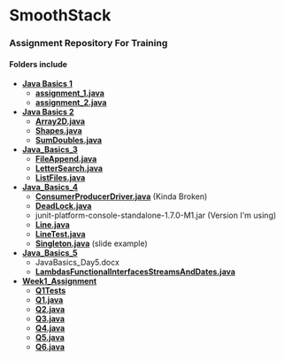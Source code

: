 # SmoothStack
### Assignment Repository For Training
#### Folders include
* **[Java Basics 1](https://github.com/sessums-smoothstack/SmoothStack/blob/main/Java%20Basics%201/)**
    * **[assignment_1.java](https://github.com/sessums-smoothstack/SmoothStack/blob/main/Java%20Basics%201/assignment_1.java)**
    * **[assignment_2.java](https://github.com/sessums-smoothstack/SmoothStack/blob/main/Java%20Basics%201/assignment_2.java)**
* **[Java Basics 2](https://github.com/sessums-smoothstack/SmoothStack/blob/main/Java%20Basics%202)**
    * **[Array2D.java](https://github.com/sessums-smoothstack/SmoothStack/blob/main/Java%20Basics%202/Array2D.java)**
    * **[Shapes.java](https://github.com/sessums-smoothstack/SmoothStack/blob/main/Java%20Basics%202/Shapes.java)**
    * **[SumDoubles.java](https://github.com/sessums-smoothstack/SmoothStack/blob/main/Java%20Basics%202/SumDoubles.java)**
* **[Java_Basics_3](https://github.com/sessums-smoothstack/SmoothStack/blob/main/Java%20Basics%203/)**
    * **[FileAppend.java](https://github.com/sessums-smoothstack/SmoothStack/blob/main/Java_Basics_3/FileAppend.java)**
    * **[LetterSearch.java](https://github.com/sessums-smoothstack/SmoothStack/blob/main/Java_Basics_3/LetterSearch.java)**
    * **[ListFiles.java](https://github.com/sessums-smoothstack/SmoothStack/blob/main/Java_Basics_3/ListFiles.java)**
* **[Java_Basics_4](https://github.com/sessums-smoothstack/SmoothStack/blob/main/Java_Basics_4/)**
    * **[ConsumerProducerDriver.java](https://github.com/sessums-smoothstack/SmoothStack/blob/main/Java_Basics_4/ConsumerProducerDriver.java)** (Kinda Broken)
    * **[DeadLock.java](https://github.com/sessums-smoothstack/SmoothStack/blob/main/Java_Basics_4/DeadLock.java)**
    * junit-platform-console-standalone-1.7.0-M1.jar (Version I'm using)
    * **[Line.java](https://github.com/sessums-smoothstack/SmoothStack/blob/main/Java_Basics_4/Line.java)**
    * **[LineTest.java](https://github.com/sessums-smoothstack/SmoothStack/blob/main/Java_Basics_4/LineTest.java)**
    * **[Singleton.java](https://github.com/sessums-smoothstack/SmoothStack/blob/main/Java_Basics_4/SingletonUse.java)** (slide example)
* **[Java_Basics_5](https://github.com/sessums-smoothstack/SmoothStack/blob/main/Java_Basics_5/)**
    * JavaBasics_Day5.docx
    * **[LambdasFunctionalInterfacesStreamsAndDates.java](https://github.com/sessums-smoothstack/SmoothStack/blob/main/Java_Basics_5/LambdasFunctionalInterfacesStreamsAndDates.java)**
* **[Week1_Assignment](https://github.com/sessums-smoothstack/SmoothStack/blob/main/Week1_Assignment/)**
    * **[Q1Tests](https://github.com/sessums-smoothstack/SmoothStack/blob/main/Week1_Assignment/Q1Tests/)**
    * **[Q1.java](https://github.com/sessums-smoothstack/SmoothStack/blob/main/Week1_Assignment/Q1.java)**
    * **[Q2.java](https://github.com/sessums-smoothstack/SmoothStack/blob/main/Week1_Assignment/Q2.java)**
    * **[Q3.java](https://github.com/sessums-smoothstack/SmoothStack/blob/main/Week1_Assignment/Q3.java)**
    * **[Q4.java](https://github.com/sessums-smoothstack/SmoothStack/blob/main/Week1_Assignment/Q4.java)**
    * **[Q5.java](https://github.com/sessums-smoothstack/SmoothStack/blob/main/Week1_Assignment/Q5.java)**
    * **[Q6.java](https://github.com/sessums-smoothstack/SmoothStack/blob/main/Week1_Assignment/Q6.java)**

